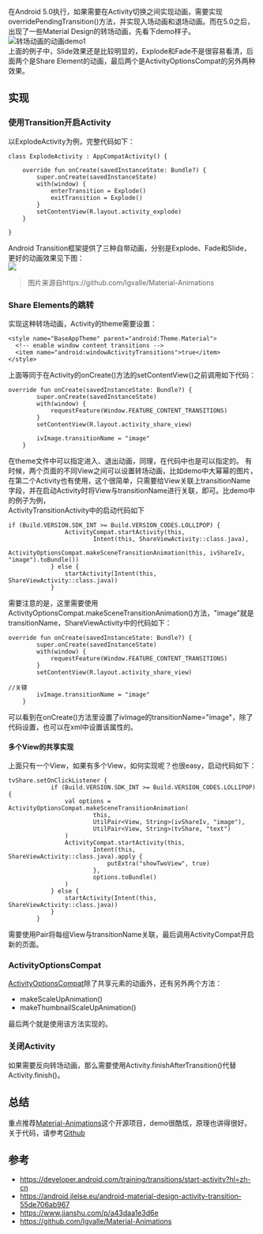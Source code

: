 在Android 5.0执行，如果需要在Activity切换之间实现动画，需要实现        overridePendingTransition()方法，并实现入场动画和退场动画。而在5.0之后，出现了一些Material Design的转场动画，先看下demo样子。  
![转场动画的动画demo1](https://ws2.sinaimg.cn/large/006tNc79ly1fzfeidyvqeg30aq0ipe81.gif)  
上面的例子中，Slide效果还是比较明显的，Explode和Fade不是很容易看清，后面两个是Share Element的动画，最后两个是ActivityOptionsCompat的另外两种效果。  
## 实现  
### 使用Transition开启Activity
以ExplodeActivity为例，完整代码如下：  
```
class ExplodeActivity : AppCompatActivity() {

    override fun onCreate(savedInstanceState: Bundle?) {
        super.onCreate(savedInstanceState)
        with(window) {
            enterTransition = Explode()
            exitTransition = Explode()
        }
        setContentView(R.layout.activity_explode)
    }

}
```
Android Transition框架提供了三种自带动画，分别是Explode、Fade和Slide，更好的动画效果见下图：  
![](https://ws1.sinaimg.cn/large/006tNc79ly1fzfev5xs4zg30oq0f4hdt.gif)  
> 图片来源自https://github.com/lgvalle/Material-Animations  

### Share Elements的跳转  
实现这种转场动画，Activity的theme需要设置：  
```
<style name="BaseAppTheme" parent="android:Theme.Material">
  <!-- enable window content transitions -->
  <item name="android:windowActivityTransitions">true</item>
</style>
```
上面等同于在Activity的onCreate()方法的setContentView()之前调用如下代码：  
```
override fun onCreate(savedInstanceState: Bundle?) {
        super.onCreate(savedInstanceState)
        with(window) {
            requestFeature(Window.FEATURE_CONTENT_TRANSITIONS)
        }
        setContentView(R.layout.activity_share_view)

        ivImage.transitionName = "image"
    }
```
在theme文件中可以指定进入、退出动画，同理，在代码中也是可以指定的。
有时候，两个页面的不同View之间可以设置转场动画，比如demo中大幂幂的图片，在第二个Activity也有使用，这个很简单，只需要给View关联上transitionName字段，并在启动Activity时将View与transitionName进行关联，即可。比demo中的例子为例，  
ActivityTransitionActivity中的启动代码如下
```
if (Build.VERSION.SDK_INT >= Build.VERSION_CODES.LOLLIPOP) {
                ActivityCompat.startActivity(this,
                        Intent(this, ShareViewActivity::class.java),
                        ActivityOptionsCompat.makeSceneTransitionAnimation(this, ivShareIv, "image").toBundle())
            } else {
                startActivity(Intent(this, ShareViewActivity::class.java))
            }
```
需要注意的是，这里需要使用ActivityOptionsCompat.makeSceneTransitionAnimation()方法，"image"就是transitionName，ShareViewActivity中的代码如下：  
```
override fun onCreate(savedInstanceState: Bundle?) {
        super.onCreate(savedInstanceState)
        with(window) {
            requestFeature(Window.FEATURE_CONTENT_TRANSITIONS)
        }
        setContentView(R.layout.activity_share_view)

//关键
        ivImage.transitionName = "image"
    }

```
可以看到在onCreate()方法里设置了ivImage的transitionName="image"，除了代码设置，也可以在xml中设置该属性的。  

#### 多个View的共享实现  
上面只有一个View，如果有多个View，如何实现呢？也很easy，启动代码如下：  
```
tvShare.setOnClickListener {
            if (Build.VERSION.SDK_INT >= Build.VERSION_CODES.LOLLIPOP) {
                val options = ActivityOptionsCompat.makeSceneTransitionAnimation(
                        this,
                        UtilPair<View, String>(ivShareIv, "image"),
                        UtilPair<View, String>(tvShare, "text")
                )
                ActivityCompat.startActivity(this,
                        Intent(this, ShareViewActivity::class.java).apply {
                            putExtra("showTwoView", true)
                        },
                        options.toBundle()
                )
            } else {
                startActivity(Intent(this, ShareViewActivity::class.java))
            }
        }

```
需要使用Pair将每组View与transitionName关联，最后调用ActivityCompat开启新的页面。  
### ActivityOptionsCompat  
[ActivityOptionsCompat](https://developer.android.google.cn/reference/android/support/v4/app/ActivityOptionsCompat)除了共享元素的动画外，还有另外两个方法：  
- makeScaleUpAnimation()
- makeThumbnailScaleUpAnimation()  


最后两个就是使用该方法实现的。  

### 关闭Activity  
如果需要反向转场动画，那么需要使用Activity.finishAfterTransition()代替Activity.finish()。  

## 总结  
重点推荐[Material-Animations](https://github.com/lgvalle/Material-Animations)这个开源项目，demo很酷炫，原理也讲得很好。  
关于代码，请参考[Github](https://github.com/wangli135/ClimbDemo/tree/master/jetpackdemo/src/main/java/com/xingfeng/jetpackdemo/animation/activitytransition)

## 参考  
- https://developer.android.com/training/transitions/start-activity?hl=zh-cn  
- https://android.jlelse.eu/android-material-design-activity-transition-55de706ab967  
- https://www.jianshu.com/p/a43daa1e3d6e  
- https://github.com/lgvalle/Material-Animations  
